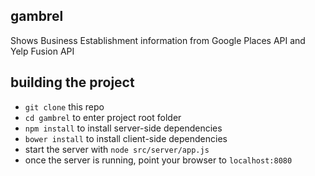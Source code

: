 ## gambrel

Shows Business Establishment information from Google Places API and Yelp Fusion API 

## building the project

- `git clone` this repo
- `cd gambrel` to enter project root folder
- `npm install` to install server-side dependencies
- `bower install` to install client-side dependencies
- start the server with `node src/server/app.js`
- once the server is running, point your browser to `localhost:8080`
